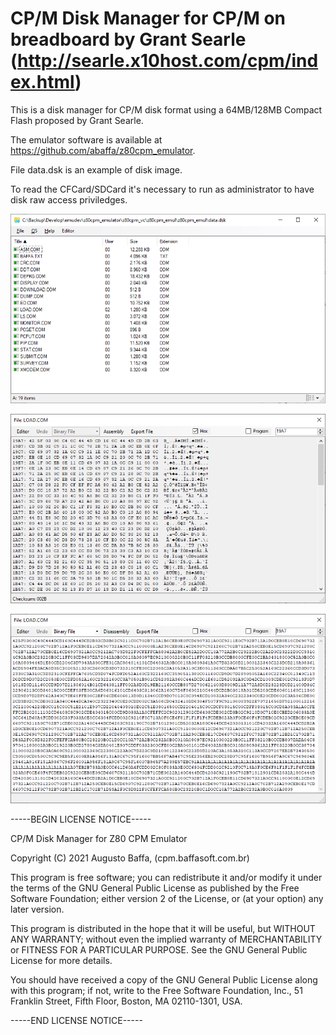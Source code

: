 # CP/M Disk Manager for CP/M on breadboard by Grant Searle (http://searle.x10host.com/cpm/index.html)

This is a disk manager for CP/M disk format using a 64MB/128MB Compact Flash proposed by Grant Searle.

The emulator software is available at https://github.com/abaffa/z80cpm_emulator.

File data.dsk is an example of disk image.

To read the CFCard/SDCard it's necessary to run as administrator to have disk raw access priviledges. 

![cpm_dm1](_images/cpm_dm1.png)

![cpm_dm2](_images/cpm_dm2.png)

![cpm_dm3](_images/cpm_dm3.png)

-----BEGIN LICENSE NOTICE----- 

CP/M Disk Manager for Z80 CPM Emulator

Copyright (C) 2021  Augusto Baffa, (cpm.baffasoft.com.br)

This program is free software; you can redistribute it and/or
modify it under the terms of the GNU General Public License
as published by the Free Software Foundation; either version 2
of the License, or (at your option) any later version.

This program is distributed in the hope that it will be useful,
but WITHOUT ANY WARRANTY; without even the implied warranty of
MERCHANTABILITY or FITNESS FOR A PARTICULAR PURPOSE.  See the
GNU General Public License for more details.

You should have received a copy of the GNU General Public License
along with this program; if not, write to the Free Software
Foundation, Inc., 51 Franklin Street, Fifth Floor, Boston, MA  02110-1301, USA.

-----END LICENSE NOTICE----- 
